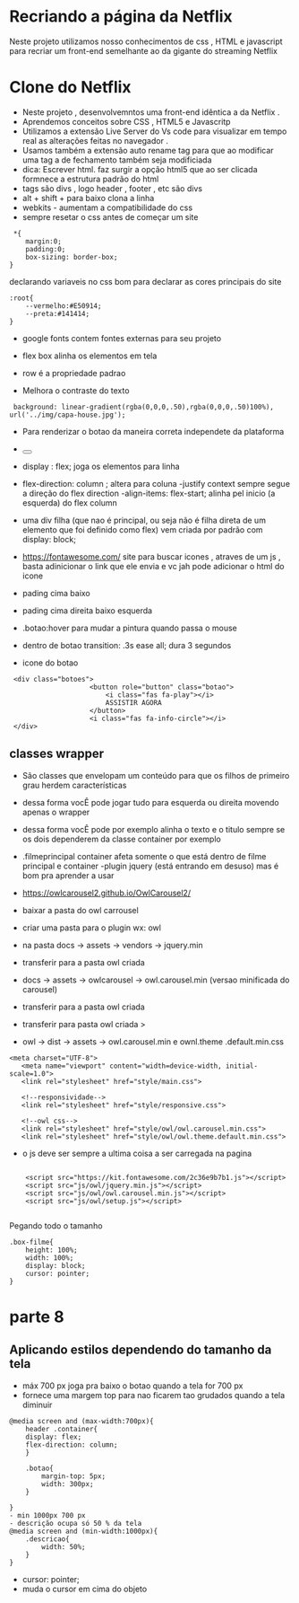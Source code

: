 # Recriando a página da Netflix 
Neste projeto utilizamos nosso conhecimentos de css , HTML e javascript para recriar um front-end semelhante ao da gigante do streaming Netflix


# Clone do Netflix 
- Neste projeto , desenvolvemntos uma front-end idêntica a da Netflix . 
- Aprendemos conceitos sobre CSS , HTML5 e Javascritp 
- Utilizamos a extensão Live Server do Vs code para visualizar em tempo real as 
alterações feitas no navegador .
- Usamos também a extensão auto rename tag para que ao modificar uma tag a de fechamento também seja modificiada 
- dica: Escrever html. faz surgir a opção html5 que ao ser clicada formnece a estrutura 
padrão do html 
- tags são divs , logo header , footer , etc são divs 
- alt + shift + para baixo clona a linha 
- webkits - aumentam a compatibilidade do css 
- sempre resetar o css antes de começar um site 

```
 *{
    margin:0;
    padding:0;
    box-sizing: border-box;
}
``` 
declarando variaveis no css bom para declarar as cores principais do site 
```
:root{
    --vermelho:#E50914;
    --preta:#141414;
}
```
- google fonts contem fontes externas para seu projeto 

- flex box alinha os elementos em tela 
- row é a propriedade padrao 

- Melhora o contraste do texto 
```
 background: linear-gradient(rgba(0,0,0,.50),rgba(0,0,0,.50)100%),  url('../img/capa-house.jpg');
```` 
- Para renderizar o botao da maneira correta independete da plataforma 
-  <button role="button" class="botao">
- display : flex; joga os elementos para linha 
- flex-direction: column ; altera para coluna 
-justify context sempre segue a direção do flex direction 
-align-items: flex-start; alinha pel inicio (a esquerda) do flex column
- uma div filha (que nao é principal, ou seja não é filha direta de um elemento que foi definido como flex) vem criada por padrão com display:  block; 
- https://fontawesome.com/ site para buscar icones , atraves de um js , basta adinicionar o link que ele envia e vc jah pode adicionar o html do icone  <script src="https://kit.fontawesome.com/2c36e9b7b1.js"></script>

- pading cima baixo 
- pading cima direita baixo esquerda 
- .botao:hover para mudar a pintura quando passa o mouse 
- dentro de botao transition: .3s ease all; dura 3 segundos 

- icone do botao 
```
 <div class="botoes">
                    <button role="button" class="botao">
                        <i class="fas fa-play"></i>
                        ASSISTIR AGORA
                    </button>
                    <i class="fas fa-info-circle"></i>
 </div>
``` 
## classes wrapper 
- São classes que envelopam um conteúdo para que os filhos de primeiro grau herdem características 
- dessa forma vocÊ pode jogar tudo para esquerda ou direita movendo apenas o wrapper 
 - dessa forma vocÊ pode por exemplo alinha o texto e o titulo sempre se os dois dependerem da classe container por exemplo 

 - .filmeprincipal container afeta somente o que está dentro de filme principal e container 
 -plugin jquery (está entrando em desuso) mas é bom pra aprender a usar 
 - https://owlcarousel2.github.io/OwlCarousel2/
 - baixar a pasta do owl carrousel 
 - criar uma pasta para o plugin wx: owl 
 - na pasta docs -> assets -> vendors -> jquery.min 
 - transferir para a pasta owl criada 
 - docs -> assets -> owlcarousel -> owl.carousel.min (versao minificada do carousel)
 - transferir para a pasta owl criada 
 - transferir para pasta owl criada > 
 - owl -> dist -> assets -> owl.carousel.min e ownl.theme .default.min.css 
 ```
 <meta charset="UTF-8">
    <meta name="viewport" content="width=device-width, initial-scale=1.0">
    <link rel="stylesheet" href="style/main.css">

    <!--responsividade-->
    <link rel="stylesheet" href="style/responsive.css">

    <!--owl css-->
    <link rel="stylesheet" href="style/owl/owl.carousel.min.css">
    <link rel="stylesheet" href="style/owl/owl.theme.default.min.css">
```
- o js deve ser sempre a ultima coisa a ser carregada na pagina 

```

    <script src="https://kit.fontawesome.com/2c36e9b7b1.js"></script>
    <script src="js/owl/jquery.min.js"></script>
    <script src="js/owl/owl.carousel.min.js"></script>
    <script src="js/owl/setup.js"></script>
 

``` 
Pegando todo o tamanho
```
.box-filme{
    height: 100%;
    width: 100%;
    display: block;
    cursor: pointer;
}
```
# parte 8 

## Aplicando estilos dependendo do tamanho da tela 


- máx 700 px  joga pra baixo o botao quando a tela for 700 px 
- fornece uma margem top para nao ficarem tao grudados quando a tela diminuir 
```
@media screen and (max-width:700px){
    header .container{
    display: flex;
    flex-direction: column;
    }

    .botao{
        margin-top: 5px;
        width: 300px;
    }

}
- min 1000px 700 px 
- descrição ocupa só 50 % da tela 
@media screen and (min-width:1000px){
    .descricao{
        width: 50%;
    }
}
```
- cursor: pointer; 
- muda o cursor em cima do objeto 